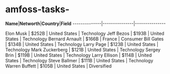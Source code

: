 # amfoss-tasks-
**Name**|**Networth**|**Country**|**Field**
--------------|---------------|---------------

Elon Musk |	$252B |	United States |	Technology
Jeff Bezos | $193B |	United States |	Technology
Bernard Arnault |	$166B |	France |	Consumer
Bill Gates |	$134B |	United States |	Technology
Larry Page |	$123B |	United States |	Technology
Mark Zuckerberg |	$121B |	United States |	Technology
Sergey Brin |	$119B |	United States |	Technology
Larry Ellison |	$114B |	United States |	Technology
Steve Ballmer |	$111B |	United States | Technology
Warren Buffett |	$105B |	United States |	Diversified
